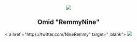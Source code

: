 <div align="center">
<img widhth=77% src="https://media1.giphy.com/media/bJ4TVNYNUympPgcpem/giphy.gif" />
<br>
  <h2 align="center"> Omid "RemmyNine" </h2>
 

<p align = "center">
  < a href ="https://twitter.com/NineRemmy" target="_blank">
    <img src = "https://img.icons8.com/fluency/344/twitter.png"/>
    </p>
